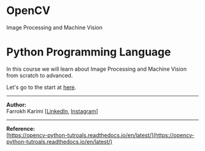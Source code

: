 # OpenCV
Image Processing and Machine Vision

# Python Programming Language
In this course we will learn about Image Processing and Machine Vision from scratch to advanced.

Let's go to the start at [here](https://github.com/telecomp/OpenCV/wiki).

---

**Author:**  
Farrokh Karimi [[LinkedIn](https://www.linkedin.com/in/farrokhkarimi/), [Instagram](https://www.instagram.com/farrokhkarimi/)]

---

**Reference:**  
[https://opencv-python-tutroals.readthedocs.io/en/latest/](https://opencv-python-tutroals.readthedocs.io/en/latest/)

